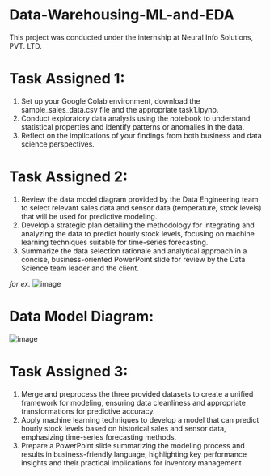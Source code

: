 # Data-Warehousing-ML-and-EDA
This project was conducted under the internship at Neural Info Solutions, PVT. LTD.

# Task Assigned 1:
1. Set up your Google Colab environment, download the sample_sales_data.csv file and the appropriate task1.ipynb.
2. Conduct exploratory data analysis using the notebook to understand statistical properties and identify patterns or anomalies in the data.
3. Reflect on the implications of your findings from both business and data science perspectives.


# Task Assigned 2:
1. Review the data model diagram provided by the Data Engineering team to select relevant sales data and sensor data (temperature, stock levels) that will be used for predictive modeling.
2. Develop a strategic plan detailing the methodology for integrating and analyzing the data to predict hourly stock levels, focusing on machine learning techniques suitable for time-series forecasting.
3. Summarize the data selection rationale and analytical approach in a concise, business-oriented PowerPoint slide for review by the Data Science team leader and the client.

*for ex.*
![image](https://github.com/officialkushagragupta/Data-Warehousing-ML-and-EDA/assets/96885711/49bb41cd-70f2-4771-bc2c-a9684ce24e20)


# Data Model Diagram:

![image](https://github.com/officialkushagragupta/Data-Warehousing-ML-and-EDA/assets/96885711/9e01f8cd-14ca-4e9c-b160-fdd97e344b16)

# Task Assigned 3:
1. Merge and preprocess the three provided datasets to create a unified framework for modeling, ensuring data cleanliness and appropriate transformations for predictive accuracy.
2. Apply machine learning techniques to develop a model that can predict hourly stock levels based on historical sales and sensor data, emphasizing time-series forecasting methods.
3. Prepare a PowerPoint slide summarizing the modeling process and results in business-friendly language, highlighting key performance insights and their practical implications for inventory management
